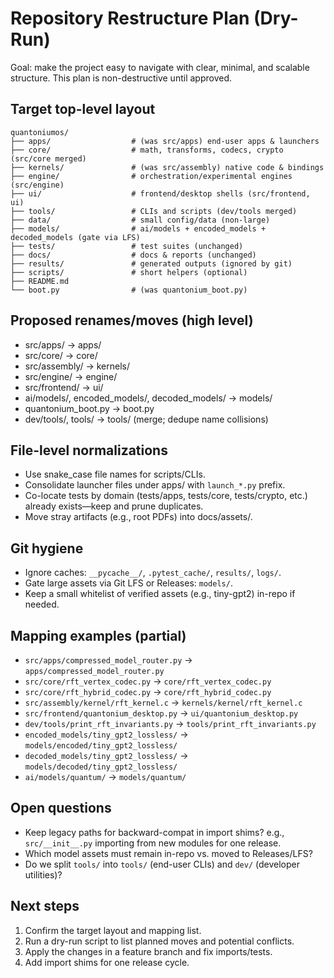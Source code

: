 # Repository Restructure Plan (Dry-Run)

Goal: make the project easy to navigate with clear, minimal, and scalable structure. This plan is non-destructive until approved.

## Target top-level layout

```
quantoniumos/
├── apps/                  # (was src/apps) end-user apps & launchers
├── core/                  # math, transforms, codecs, crypto (src/core merged)
├── kernels/               # (was src/assembly) native code & bindings
├── engine/                # orchestration/experimental engines (src/engine)
├── ui/                    # frontend/desktop shells (src/frontend, ui)
├── tools/                 # CLIs and scripts (dev/tools merged)
├── data/                  # small config/data (non-large)
├── models/                # ai/models + encoded_models + decoded_models (gate via LFS)
├── tests/                 # test suites (unchanged)
├── docs/                  # docs & reports (unchanged)
├── results/               # generated outputs (ignored by git)
├── scripts/               # short helpers (optional)
├── README.md
└── boot.py                # (was quantonium_boot.py)
```

## Proposed renames/moves (high level)

- src/apps/ → apps/
- src/core/ → core/
- src/assembly/ → kernels/
- src/engine/ → engine/
- src/frontend/ → ui/
- ai/models/, encoded_models/, decoded_models/ → models/
- quantonium_boot.py → boot.py
- dev/tools/, tools/ → tools/ (merge; dedupe name collisions)

## File-level normalizations

- Use snake_case file names for scripts/CLIs.
- Consolidate launcher files under apps/ with `launch_*.py` prefix.
- Co-locate tests by domain (tests/apps, tests/core, tests/crypto, etc.) already exists—keep and prune duplicates.
- Move stray artifacts (e.g., root PDFs) into docs/assets/.

## Git hygiene

- Ignore caches: `__pycache__/`, `.pytest_cache/`, `results/`, `logs/`.
- Gate large assets via Git LFS or Releases: `models/`.
- Keep a small whitelist of verified assets (e.g., tiny-gpt2) in-repo if needed.

## Mapping examples (partial)

- `src/apps/compressed_model_router.py` → `apps/compressed_model_router.py`
- `src/core/rft_vertex_codec.py` → `core/rft_vertex_codec.py`
- `src/core/rft_hybrid_codec.py` → `core/rft_hybrid_codec.py`
- `src/assembly/kernel/rft_kernel.c` → `kernels/kernel/rft_kernel.c`
- `src/frontend/quantonium_desktop.py` → `ui/quantonium_desktop.py`
- `dev/tools/print_rft_invariants.py` → `tools/print_rft_invariants.py`
- `encoded_models/tiny_gpt2_lossless/` → `models/encoded/tiny_gpt2_lossless/`
- `decoded_models/tiny_gpt2_lossless/` → `models/decoded/tiny_gpt2_lossless/`
- `ai/models/quantum/` → `models/quantum/`

## Open questions

- Keep legacy paths for backward-compat in import shims? e.g., `src/__init__.py` importing from new modules for one release.
- Which model assets must remain in-repo vs. moved to Releases/LFS?
- Do we split `tools/` into `tools/` (end-user CLIs) and `dev/` (developer utilities)?

## Next steps

1. Confirm the target layout and mapping list.
2. Run a dry-run script to list planned moves and potential conflicts.
3. Apply the changes in a feature branch and fix imports/tests.
4. Add import shims for one release cycle.
